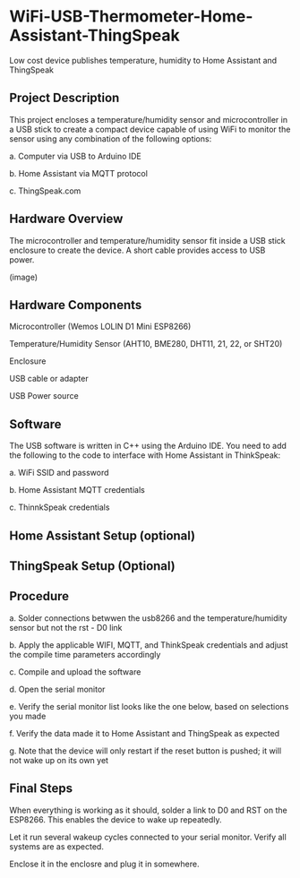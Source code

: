 # WiFi-USB-Thermometer-Home-Assistant-ThingSpeak
Low cost device publishes temperature, humidity to Home Assistant and ThingSpeak

## Project Description
This project encloses a temperature/humidity sensor and microcontroller in a USB stick to create a compact device capable of using WiFi to monitor the sensor using any combination of the following options:

a. Computer via USB to Arduino IDE

b. Home Assistant via MQTT protocol

c. ThingSpeak.com

## Hardware Overview
The microcontroller and temperature/humidity sensor fit inside a USB stick enclosure to create the device.  A short cable provides access to USB power.

(image)

## Hardware Components
Microcontroller (Wemos LOLIN D1 Mini ESP8266) 

Temperature/Humidity Sensor (AHT10, BME280, DHT11, 21, 22, or SHT20)

Enclosure

USB cable or adapter

USB Power source

## Software
The USB software is written in C++ using the Arduino IDE.  You need to add the following to the code to interface with Home Assistant in ThinkSpeak:

a. WiFi SSID and password

b. Home Assistant MQTT credentials

c. ThinnkSpeak credentials

## Home Assistant Setup (optional)

## ThingSpeak Setup (Optional)

## Procedure

a. Solder connections betwwen the usb8266 and the temperature/humidity sensor but not the rst - D0 link

b. Apply the applicable WIFI, MQTT, and ThinkSpeak credentials and adjust the compile time parameters accordingly

c. Compile and upload the software

d. Open the serial monitor

e. Verify the serial monitor list looks like the one below, based on selections you made

f. Verify the data made it to Home Assistant and ThingSpeak as expected

g. Note that the device will only restart if the reset button is pushed; it will not wake up on its own yet

## Final Steps

When everything is working as it should, solder a link to D0 and RST on the ESP8266.  This enables the device to wake up repeatedly.

Let it run several wakeup cycles connected to your serial monitor.  Verify all systems are as expected.

Enclose it in the enclosre and plug it in somewhere.


